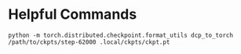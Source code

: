 # Helpful Commands



```
python -m torch.distributed.checkpoint.format_utils dcp_to_torch /path/to/ckpts/step-62000 .local/ckpts/ckpt.pt
```